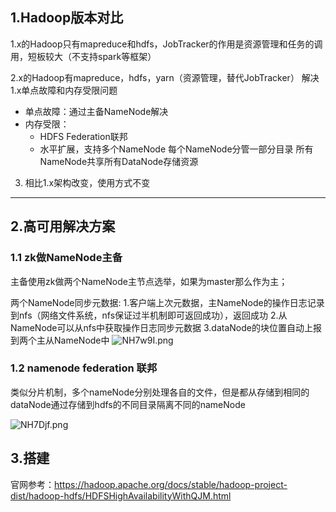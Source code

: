 ## 1.Hadoop版本对比

1.x的Hadoop只有mapreduce和hdfs，JobTracker的作用是资源管理和任务的调用，短板较大（不支持spark等框架）

2.x的Hadoop有mapreduce，hdfs，yarn（资源管理，替代JobTracker）
	解决1.x单点故障和内存受限问题

- 单点故障：通过主备NameNode解决	
- 内存受限：
  - HDFS Federation联邦
  - 水平扩展，支持多个NameNode
    			每个NameNode分管一部分目录
    			所有NameNode共享所有DataNode存储资源

   

3. 相比1.x架构改变，使用方式不变
   		
   	

---------------------------------
## 2.高可用解决方案

### 1.1 zk做NameNode主备

主备使用zk做两个NameNode主节点选举，如果为master那么作为主；

两个NameNode同步元数据:
	1.客户端上次元数据，主NameNode的操作日志记录到nfs（网络文件系统，nfs保证过半机制即可返回成功），返回成功
	2.从NameNode可以从nfs中获取操作日志同步元数据
	3.dataNode的块位置自动上报到两个主从NameNode中
	![NH7w9I.png](https://s1.ax1x.com/2020/07/02/NH7w9I.png)

### 1.2 namenode federation 联邦

​	类似分片机制，多个nameNode分别处理各自的文件，但是都从存储到相同的dataNode
​	通过存储到hdfs的不同目录隔离不同的nameNode

![NH7Djf.png](https://s1.ax1x.com/2020/07/02/NH7Djf.png)





## 3.搭建

官网参考：<https://hadoop.apache.org/docs/stable/hadoop-project-dist/hadoop-hdfs/HDFSHighAvailabilityWithQJM.html>

